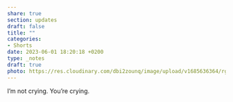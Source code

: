 ```yaml
---
share: true
section: updates
draft: false
title: ""
categories:
- Shorts
date: 2023-06-01 18:20:18 +0200
type: _notes
draft: true
photo: https://res.cloudinary.com/dbi2zounq/image/upload/v1685636364/rgyvkuu1hjfdrzsjwp8k.jpg
---
```


I’m not crying. You’re crying.
